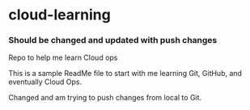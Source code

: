 # cloud-learning
### Should be changed and updated with push changes

Repo to help me learn Cloud ops

This is a sample ReadMe file to start with me learning Git, GitHub, and eventually Cloud Ops.

Changed and am trying to push changes from local to Git.
